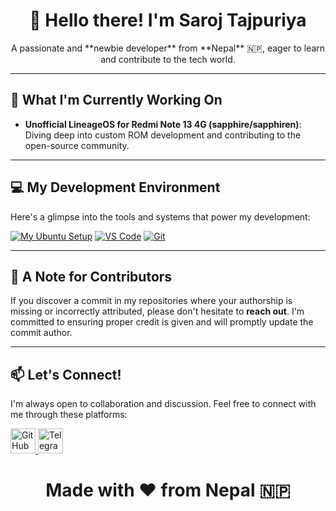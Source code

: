 <h1 align="center">
  👋 Hello there! I'm Saroj Tajpuriya
</h1>

<p align="center">
  A passionate and **newbie developer** from **Nepal** 🇳🇵, eager to learn and contribute to the tech world.
</p>

---

## 🚀 What I'm Currently Working On
- **Unofficial LineageOS for Redmi Note 13 4G (sapphire/sapphiren)**: Diving deep into custom ROM development and contributing to the open-source community.

---

## 💻 My Development Environment
Here's a glimpse into the tools and systems that power my development:

[![My Ubuntu Setup](https://img.shields.io/badge/Ubuntu-22.04-orange?style=flat-square&logo=ubuntu&logoColor=ffffff)](https://releases.ubuntu.com/22.04/)
[![VS Code](https://img.shields.io/badge/VS_Code-007ACC?style=flat-square&logo=visualstudio-code&logoColor=ffffff)](https://code.visualstudio.com/)
[![Git](https://img.shields.io/badge/Git-F05032?style=flat-square&logo=git&logoColor=ffffff)](https://git-scm.com/)

---

## 📝 A Note for Contributors
If you discover a commit in my repositories where your authorship is missing or incorrectly attributed, please don't hesitate to **reach out**. I'm committed to ensuring proper credit is given and will promptly update the commit author.

---

## 📫 Let's Connect!
I'm always open to collaboration and discussion. Feel free to connect with me through these platforms:

<p align="left">
  <a href="https://github.com/saroj-nokia" target="blank">
    <img src="https://img.shields.io/badge/GitHub-181717?style=flat-square&logo=github&logoColor=ffffff" alt="GitHub Profile" height="40" />
  </a>
  <a href="https://t.me/Sarojtaj77" target="blank">
    <img src="https://img.shields.io/badge/Telegram-2CA5E0?style=flat-square&logo=telegram&logoColor=ffffff" alt="Telegram Handle" height="40" />
  </a>
</p>

<h1 align="center">
  Made with ❤️ from Nepal 🇳🇵
</h1>
